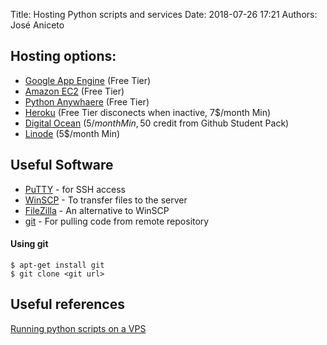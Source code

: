 Title: Hosting Python scripts and services
Date: 2018-07-26 17:21 
Authors: José Aniceto


## Hosting options:
* [Google App Engine](https://cloud.google.com/appengine/) (Free Tier)
* [Amazon EC2](https://aws.amazon.com/ec2) (Free Tier)
* [Python Anywhaere](https://www.pythonanywhere.com) (Free Tier)
* [Heroku](https://www.heroku.com/) (Free Tier disconects when inactive, 7$/month Min)
* [Digital Ocean](https://www.digitalocean.com) (5$/month Min, 50$ credit from Github Student Pack)
* [Linode](https://www.linode.com/) (5$/month Min)

## Useful Software
* [PuTTY](https://www.putty.org/) - for SSH access
* [WinSCP](https://winscp.net/eng/index.php) - To transfer files to the server
* [FileZilla](https://filezilla-project.org/) - An alternative to WinSCP
* [git]() - For pulling code from remote repository


#### Using git
```
$ apt-get install git
$ git clone <git url>
```

## Useful references
[Running python scripts on a VPS](https://nikolak.com/deploying-python-code-to-vps/)
